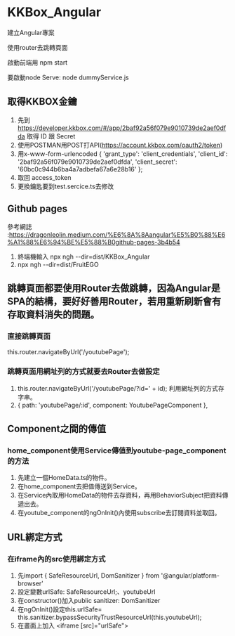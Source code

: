 # KKBox_Angular

建立Angular專案

使用router去跳轉頁面

啟動前端用 npm start

要啟動node Serve: node dummyService.js


## 取得KKBOX金鑰
1. 先到 https://developer.kkbox.com/#/app/2baf92a56f079e9010739de2aef0dfda 取得 ID 跟 Secret
2. 使用POSTMAN用POST打API(https://account.kkbox.com/oauth2/token) 
3. 用x-www-form-urlencoded
{
  'grant_type': 'client_credentials',
  'client_id': '2baf92a56f079e9010739de2aef0dfda',
  'client_secret': '60bc0c944b6ba4a7adbefa67a6e28b16'
};
4. 取回 access_token
5. 更換鑰匙要到test.sercice.ts去修改

## Github pages
參考網誌 :https://dragonleolin.medium.com/%E6%8A%8Aangular%E5%B0%88%E6%A1%88%E6%94%BE%E5%88%B0github-pages-3b4b54
1. 終端機輸入 npx ngh --dir=dist/KKBox_Angular
2. npx ngh --dir=dist/FruitEGO

## 跳轉頁面都要使用Router去做跳轉，因為Angular是SPA的結構，要好好善用Router，若用重新刷新會有存取資料消失的問題。

### 直接跳轉頁面
this.router.navigateByUrl('/youtubePage');
### 跳轉頁面用網址列的方式就要去Router去做設定
1. this.router.navigateByUrl('/youtubePage/?id=' + id); 利用網址列的方式存字串。
2.  { path: 'youtubePage/:id', component: YoutubePageComponent },

## Component之間的傳值

### home_component使用Service傳值到youtube-page_component的方法
1. 先建立一個HomeData.ts的物件。
2. 在home_component去把值傳送到Service。
3. 在Service內取用HomeData的物件去存資料，再用BehaviorSubject把資料傳遞出去。
4. 在youtube_component的ngOnInit()內使用subscribe去訂閱資料並取回。

## URL綁定方式

### 在iframe內的src使用綁定方式
1. 先import { SafeResourceUrl, DomSanitizer } from '@angular/platform-browser'
2. 設定變數urlSafe: SafeResourceUrl;、youtubeUrl
3. 在constructor()加入public sanitizer: DomSanitizer
4. 在ngOnInit()設定this.urlSafe= this.sanitizer.bypassSecurityTrustResourceUrl(this.youtubeUrl);
5. 在畫面上加入 <iframe [src]="urlSafe"></iframe>
